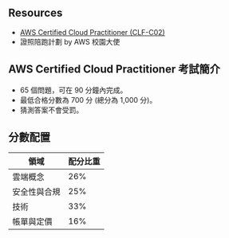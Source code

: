 ## Resources
- [AWS Certified Cloud Practitioner (CLF-C02)](https://explore.skillbuilder.aws/learn/course/18572/exam-prep-standard-course-aws-certified-cloud-practitioner-clf-c02-traditional-chinese)
- 證照陪跑計劃 by AWS 校園大使 

## AWS Certified Cloud Practitioner 考試簡介
-  65 個問題，可在 90 分鐘內完成。
-  最低合格分數為 700 分 (總分為 1,000 分)。
-  猜測答案不會受罰。

## 分數配置
|領域 |配分比重|
|---|---|
| 雲端概念 |26%|
|安全性與合規|25%|
|技術|33%|
|帳單與定價|16%|